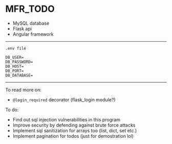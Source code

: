 # MFR_TODO

- MySQL database
- Flask api
- Angular framework

<hr>

`.env file`

```env
DB_USER=
DB_PASSWORD=
DB_HOST=
DB_PORT=
DB_DATABASE=
```

<hr>

To read more on:
- `@login_required` decorator (flask_login module?)

To do:
- Find out sql injection vulnerabilities in this program
- Improve security by defending against brute force attacks
- Implement sql sanitization for arrays too (list, dict, set etc.)
- Implement pagination for todos (just for demostration lol)